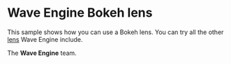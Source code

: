 # Wave Engine Bokeh lens

This sample shows how you can use a Bokeh lens. 
You can try all the other [lens](http://doc.waveengine.net/api/WaveEngine.Framework.Graphics.Lens.html) Wave Engine include. 
  

The **Wave Engine** team. 